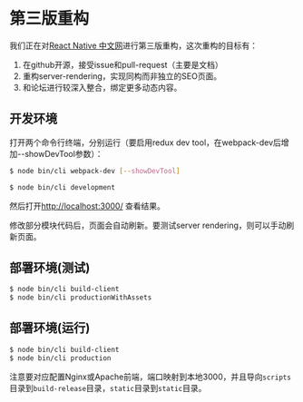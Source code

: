 # 第三版重构

我们正在对[React Native 中文网](http://react-native.cn/)进行第三版重构，这次重构的目标有：

1. 在github开源，接受issue和pull-request（主要是文档）
2. 重构server-rendering，实现同构而非独立的SEO页面。
3. 和论坛进行较深入整合，绑定更多动态内容。

## 开发环境

打开两个命令行终端，分别运行（要启用redux dev tool，在webpack-dev后增加--showDevTool参数）：

```bash
$ node bin/cli webpack-dev [--showDevTool]
```

```bash
$ node bin/cli development
```

然后打开[http://localhost:3000/](http://localhost:3000/) 查看结果。

修改部分模块代码后，页面会自动刷新。要测试server rendering，则可以手动刷新页面。

## 部署环境(测试)

```bash
$ node bin/cli build-client
$ node bin/cli productionWithAssets
```

## 部署环境(运行)

```bash
$ node bin/cli build-client
$ node bin/cli production
```

注意要对应配置Nginx或Apache前端，端口映射到本地3000，并且导向`scripts`目录到`build-release`目录，`static`目录到`static`目录。

